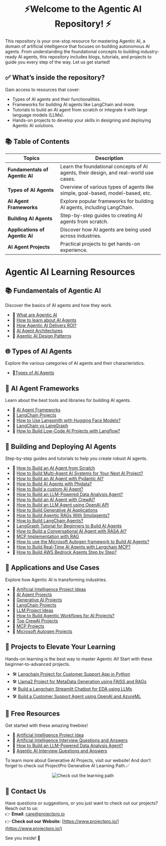 # <div align="center">⚡Welcome to the Agentic AI Repository! ⚡</div>

This repository is your one-stop resource for mastering Agentic AI, a domain of artificial intelligence that focuses on building autonomous AI agents. From understanding the foundational concepts to building industry-ready AI agents, this repository includes blogs, tutorials, and projects to guide you every step of the way. Let us get started!

## **✅ What’s inside the repository?**

Gain access to resources that cover:

- Types of AI agents and their functionalities.
- Frameworks for building AI agents like LangChain and more.
- Tutorials to build an AI agent from scratch or integrate it with large language models (LLMs).
- Hands-on projects to develop your skills in designing and deploying Agentic AI solutions.

## **📚 Table of Contents**

| **Topics**                  | **Description**                                                                 |
|-----------------------------|---------------------------------------------------------------------------------|
| **Fundamentals of Agentic AI** | Learn the foundational concepts of AI agents, their design, and real-world use cases. |
| **Types of AI Agents**         | Overview of various types of agents like simple, goal-based, model-based, etc. |
| **AI Agent Frameworks**        | Explore popular frameworks for building AI agents, including LangChain.       |
| **Building AI Agents**         | Step-by-step guides to creating AI agents from scratch.                      |
| **Applications of Agentic AI** | Discover how AI agents are being used across industries.                     |
| **AI Agent Projects**          | Practical projects to get hands-on experience.     

# Agentic AI Learning Resources

## **📚 Fundamentals of Agentic AI**  
Discover the basics of AI agents and how they work.

- 📝 [What are Agentic AI](<https://www.projectpro.io/article/ai-agents/1076>)
- 📝 [How to learn about AI Agents](<https://www.projectpro.io/article/agentic-ai-learning-path/1091>)
- 📝 [How Agentic AI Delivers ROI?](https://www.projectpro.io/podcast/title/business-benefits-of-agentic-ai)
- 📝 [AI Agent Architectures](https://www.projectpro.io/article/ai-agent-architectures/1135)
- 📝 [Agentic AI Design Patterns](<https://www.projectpro.io/article/agentic-ai-design-patterns/1126>)

## **🌐 Types of AI Agents**

Explore the various categories of AI agents and their characteristics.  
- 📝[Types of AI Agents](<https://www.projectpro.io/article/types-of-ai-agents/1066>)

## **🤖 AI Agent Frameworks**  
Learn about the best tools and libraries for building AI agents.  
- 📝 [AI Agent Frameworks](<https://www.projectpro.io/article/ai-agent-frameworks/1068>) 
- 📝 [LangChain Projects](<https://www.projectpro.io/article/langchain-projects/959>)
- 📝 [How to Use Langsmith with Hugging Face Models?](https://www.projectpro.io/article/langsmith/1122)
- 📝 [LangChain vs LangGraph](https://www.projectpro.io/article/langchain-vs-langgraph/1123)
- 📝 [How to Build Low-Code AI Projects with Langflow?](https://www.projectpro.io/article/langflow/1128)

## **🧠 Building and Deploying AI Agents**  
Step-by-step guides and tutorials to help you create robust AI agents.  
- 📝 [How to Build an AI Agent from Scratch](<https://www.projectpro.io/article/how-to-build-an-ai-agent-from-scratch/1072>)
- 📝 [How to Build Multi-Agent AI Systems for Your Next AI Project?](<https://www.projectpro.io/article/multi-agent-ai/1083>)
- 📝 [How to Build an AI Agent with Pydantic AI?](<https://www.projectpro.io/article/pydantic-ai/1088>)
- 📝 [How to Build AI Agents with Phidata?](<https://www.projectpro.io/article/phidata-ai-agents/1090>)
- 📝 [How to Build a custom AI Agent?](<https://www.projectpro.io/article/how-to-build-a-custom-ai-agent/1096>)
- 📝 [How to Build an LLM-Powered Data Analysis Agent?](<https://www.projectpro.io/article/llm-data-analysis-agent/1093>)
- 📝 [How to Build an AI Agent with CrewAI?](<https://www.projectpro.io/article/build-an-ai-agent-with-crewai/1095>)
- 📝 [How to Build an LLM Agent using OpenAI API](<https://www.projectpro.io/article/llm-agents/1013>)
- 📝 [How to Build Generative AI Applications](<https://www.projectpro.io/article/how-to-build-generative-ai-applications/1098>)
- 📝 [How to Build Agentic RAGs With Smolagents?](<https://www.projectpro.io/article/build-agentic-rags-with-smolagents/1094>)
- 📝 [How to Build LangChain Agents?](<https://www.projectpro.io/article/how-to-build-langchain-agents/1099>)
- 📝 [LangGraph Tutorial for Beginners to Build AI Agents](<https://www.projectpro.io/article/langgraph/1109>)
- 📝 [How to Build a Conversational AI Agent with RASA AI?](<https://www.projectpro.io/article/conversational-ai-with-rasa/1143>)
- 📝 [MCP Implementation with RAG](<https://www.projectpro.io/article/mcp-with-rag/1144>)
- 📝 [How to use the Microsoft Autogen framework to Build AI Agents?](<https://www.projectpro.io/article/autogen/1139>)
- 📝 [How to Build Real-Time AI Agents with Langchain MCP?](<https://www.projectpro.io/article/langchain-mcp/1134>)
- 📝 [How to Build AWS Bedrock Agents Step by Step?](<https://www.projectpro.io/article/aws-bedrock-agents/1141>)
  

## **🌟 Applications and Use Cases**  
Explore how Agentic AI is transforming industries.  
- 📝 [Artificial Intelligence Project Ideas](<https://www.projectpro.io/article/artificial-intelligence-project-ideas/461>)
- 📝 [AI Agent Projects](<https://www.projectpro.io/article/ai-agent-projects/1060>)
- 📝 [Generative AI Projects](<https://www.projectpro.io/article/generative-ai-projects/1004>)
- 📝 [LangChain Projects](<https://www.projectpro.io/article/langchain-projects/959>)
- 📝 [LLM Project Ideas](<https://www.projectpro.io/article/llm-project-ideas/881>)
- 📝 [How to Build Agentic Workflows for AI Projects?](<https://www.projectpro.io/article/agentic-workflows/1092>)
- 📝 [Top CrewAI Projects](<https://www.projectpro.io/article/crew-ai-projects-ideas-and-examples/1117>)
- 📝 [MCP Projects](<https://www.projectpro.io/article/mcp-projects/1142>)
- 📝 [Microsoft Autogen Projects](<https://www.projectpro.io/article/autogen-projects-and-examples/1129>)

## **🚀 Projects to Elevate Your Learning**  
Hands-on learning is the best way to master Agentic AI! Start with these beginner-to-advanced projects.  
- 🛠️ [Langchain Project for Customer Support App in Python](<https://www.projectpro.io/project-use-case/langchain-project-for-customer-support-app-in-python>)
- 🛠️ [Llama2 Project for MetaData Generation using FAISS and RAGs](<https://www.projectpro.io/project-use-case/llama2-project-for-metadata-generation-model>)
- 🛠️ [Build a Langchain Streamlit Chatbot for EDA using LLMs](<https://www.projectpro.io/project-use-case/streamlit-langchain-chatbot>)  
- 🛠️ [Build a Customer Support Agent using OpenAI and AzureML](<https://www.projectpro.io/project-use-case/customer-support-agent-using-azureml-and-openai>) 

## **🎁 Free Resources**  
Get started with these amazing freebies!  
- 📄 [Artificial Intelligence Project Idea](<https://www.projectpro.io/free-learning-resources/artificial-intelligence-mini-project-pdf>)
- 📄 [Artificial Intelligence Interview Questions and Answers](https://www.projectpro.io/free-learning-resources/ai-interview-questions-and-answers-pdf)
- 📄 [How to Build an LLM-Powered Data Analysis Agent?](https://www.projectpro.io/free-learning-resources/llm-data-analysis-agent-with-source-code)
- 📄 [Agentic AI Interview Questions and Answers](https://www.projectpro.io/article/agentic-ai-interview-questions-and-answers/1127)

To learn more about Generative AI Projects, visit our website! And don’t forget to check out ProjectPro Generative AI Learning Path.✅

<p align="center">
  <a href="https://www.projectpro.io/learning-paths/generative-ai-learning-path" target="_blank" style="text-decoration: none;">
    <img src="https://img.shields.io/badge/Check%20out%20the%20learning%20path-28a745?style=for-the-badge&logo=none&logoColor=white" alt="Check out the learning path">
  </a>
</p>

## 💬 Contact Us  
Have questions or suggestions, or you just want to check out our projects? Reach out to us:  
👉 **Email**: care@projectpro.io  
👉 **Check out our Website**: [https://www.projectpro.io/](https://www.projectpro.io/)  

See you inside! 👋
